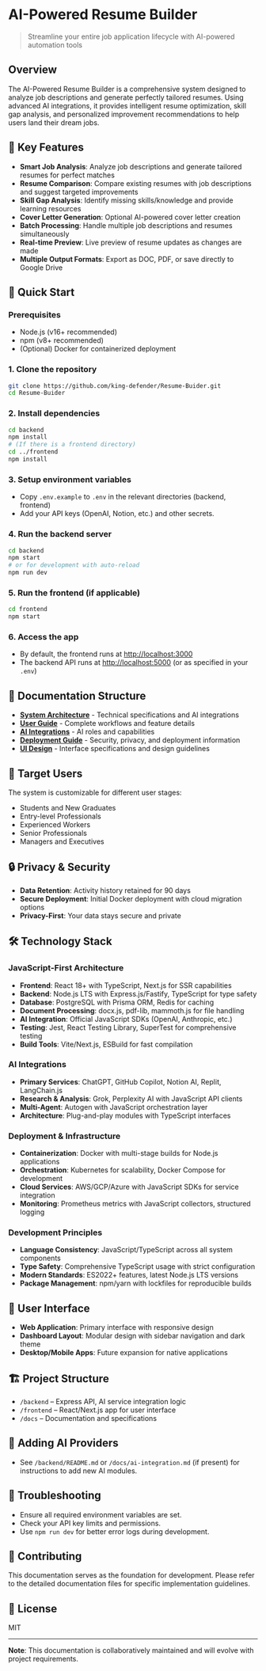 # AI-Powered Resume Builder

> Streamline your entire job application lifecycle with AI-powered automation tools

## Overview

The AI-Powered Resume Builder is a comprehensive system designed to analyze job descriptions and generate perfectly tailored resumes. Using advanced AI integrations, it provides intelligent resume optimization, skill gap analysis, and personalized improvement recommendations to help users land their dream jobs.

## 🌟 Key Features

- **Smart Job Analysis**: Analyze job descriptions and generate tailored resumes for perfect matches
- **Resume Comparison**: Compare existing resumes with job descriptions and suggest targeted improvements
- **Skill Gap Analysis**: Identify missing skills/knowledge and provide learning resources
- **Cover Letter Generation**: Optional AI-powered cover letter creation
- **Batch Processing**: Handle multiple job descriptions and resumes simultaneously
- **Real-time Preview**: Live preview of resume updates as changes are made
- **Multiple Output Formats**: Export as DOC, PDF, or save directly to Google Drive

## 🚀 Quick Start

### Prerequisites

- Node.js (v16+ recommended)
- npm (v8+ recommended)
- (Optional) Docker for containerized deployment

### 1. Clone the repository

```bash
git clone https://github.com/king-defender/Resume-Buider.git
cd Resume-Buider
```

### 2. Install dependencies

```bash
cd backend
npm install
# (If there is a frontend directory)
cd ../frontend
npm install
```

### 3. Setup environment variables

- Copy `.env.example` to `.env` in the relevant directories (backend, frontend)
- Add your API keys (OpenAI, Notion, etc.) and other secrets.

### 4. Run the backend server

```bash
cd backend
npm start
# or for development with auto-reload
npm run dev
```

### 5. Run the frontend (if applicable)

```bash
cd frontend
npm start
```

### 6. Access the app

- By default, the frontend runs at [http://localhost:3000](http://localhost:3000)
- The backend API runs at [http://localhost:5000](http://localhost:5000) (or as specified in your `.env`)

## 📁 Documentation Structure

- [**System Architecture**](SYSTEM_ARCHITECTURE.md) - Technical specifications and AI integrations
- [**User Guide**](USER_GUIDE.md) - Complete workflows and feature details
- [**AI Integrations**](AI_INTEGRATIONS.md) - AI roles and capabilities
- [**Deployment Guide**](DEPLOYMENT.md) - Security, privacy, and deployment information
- [**UI Design**](UI_DESIGN.md) - Interface specifications and design guidelines

## 🎯 Target Users

The system is customizable for different user stages:
- Students and New Graduates
- Entry-level Professionals
- Experienced Workers
- Senior Professionals
- Managers and Executives

## 🔒 Privacy & Security

- **Data Retention**: Activity history retained for 90 days
- **Secure Deployment**: Initial Docker deployment with cloud migration options
- **Privacy-First**: Your data stays secure and private

## 🛠 Technology Stack

### JavaScript-First Architecture
- **Frontend**: React 18+ with TypeScript, Next.js for SSR capabilities
- **Backend**: Node.js LTS with Express.js/Fastify, TypeScript for type safety
- **Database**: PostgreSQL with Prisma ORM, Redis for caching
- **Document Processing**: docx.js, pdf-lib, mammoth.js for file handling
- **AI Integration**: Official JavaScript SDKs (OpenAI, Anthropic, etc.)
- **Testing**: Jest, React Testing Library, SuperTest for comprehensive testing
- **Build Tools**: Vite/Next.js, ESBuild for fast compilation

### AI Integrations
- **Primary Services**: ChatGPT, GitHub Copilot, Notion AI, Replit, LangChain.js
- **Research & Analysis**: Grok, Perplexity AI with JavaScript API clients
- **Multi-Agent**: Autogen with JavaScript orchestration layer
- **Architecture**: Plug-and-play modules with TypeScript interfaces

### Deployment & Infrastructure
- **Containerization**: Docker with multi-stage builds for Node.js applications
- **Orchestration**: Kubernetes for scalability, Docker Compose for development
- **Cloud Services**: AWS/GCP/Azure with JavaScript SDKs for service integration
- **Monitoring**: Prometheus metrics with JavaScript collectors, structured logging

### Development Principles
- **Language Consistency**: JavaScript/TypeScript across all system components
- **Type Safety**: Comprehensive TypeScript usage with strict configuration
- **Modern Standards**: ES2022+ features, latest Node.js LTS versions
- **Package Management**: npm/yarn with lockfiles for reproducible builds

## 📱 User Interface

- **Web Application**: Primary interface with responsive design
- **Dashboard Layout**: Modular design with sidebar navigation and dark theme
- **Desktop/Mobile Apps**: Future expansion for native applications

## 🏗️ Project Structure

- `/backend` – Express API, AI service integration logic
- `/frontend` – React/Next.js app for user interface
- `/docs` – Documentation and specifications

## 🔧 Adding AI Providers

- See `/backend/README.md` or `/docs/ai-integration.md` (if present) for instructions to add new AI modules.

## 🐛 Troubleshooting

- Ensure all required environment variables are set.
- Check your API key limits and permissions.
- Use `npm run dev` for better error logs during development.

## 🤝 Contributing

This documentation serves as the foundation for development. Please refer to the detailed documentation files for specific implementation guidelines.

## 📄 License

MIT

---

**Note**: This documentation is collaboratively maintained and will evolve with project requirements.